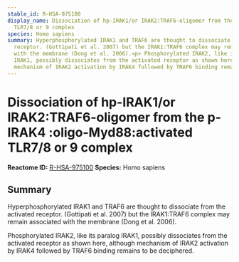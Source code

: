 ```yaml
---
stable_id: R-HSA-975100
display_name: Dissociation of hp-IRAK1/or IRAK2:TRAF6-oligomer from the p-IRAK4 :oligo-Myd88:activated
  TLR7/8 or 9 complex
species: Homo sapiens
summary: Hyperphosphorylated IRAK1 and TRAF6 are thought to dissociate from the activated
  receptor. (Gottipati et al. 2007) but the IRAK1:TRAF6 complex may remain associated
  with the membrane (Dong et al. 2006).<p> Phosphorylated IRAK2, like its paralog
  IRAK1, possibly dissociates from the activated receptor as shown here, although
  mechanism of IRAK2 activation by IRAK4 followed by TRAF6 binding remains to be deciphered.
---
```


# Dissociation of hp-IRAK1/or IRAK2:TRAF6-oligomer from the p-IRAK4 :oligo-Myd88:activated TLR7/8 or 9 complex
**Reactome ID:** [R-HSA-975100](https://reactome.org/content/detail/R-HSA-975100)
**Species:** Homo sapiens

## Summary

Hyperphosphorylated IRAK1 and TRAF6 are thought to dissociate from the activated receptor. (Gottipati et al. 2007) but the IRAK1:TRAF6 complex may remain associated with the membrane (Dong et al. 2006).<p> Phosphorylated IRAK2, like its paralog IRAK1, possibly dissociates from the activated receptor as shown here, although mechanism of IRAK2 activation by IRAK4 followed by TRAF6 binding remains to be deciphered.
